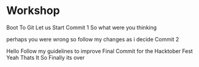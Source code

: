 # Workshop
Boot To Git
Let us Start
Commit 1
So what were you thinking 

perhaps you were wrong 
so follow my changes as i decide
Commit 2






Hello Follow my guidelines to improve 
 Final Commit for the Hacktober Fest 
 Yeah Thats It 
 So Finally its over
